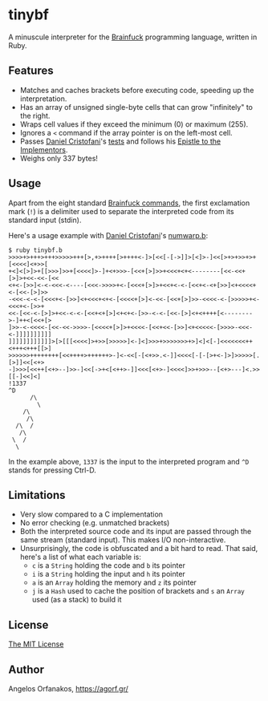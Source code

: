 # tinybf

A minuscule interpreter for the [Brainfuck][] programming language, written in
Ruby.

[Brainfuck]: http://en.wikipedia.org/wiki/Brainfuck

## Features

- Matches and caches brackets before executing code, speeding up the
  interpretation.
- Has an array of unsigned single-byte cells that can grow "infinitely" to the
  right.
- Wraps cell values if they exceed the minimum (0) or maximum (255).
- Ignores a `<` command if the array pointer is on the left-most cell.
- Passes [Daniel Cristofani][cristofd]'s [tests][] and follows his [Epistle to
  the Implementors][epistle].
- Weighs only 337 bytes!

[cristofd]: http://www.hevanet.com/cristofd/
[tests]: https://github.com/agorf/tinybf/tree/master/test
[epistle]: http://www.hevanet.com/cristofd/brainfuck/epistle.html

## Usage

Apart from the eight standard [Brainfuck commands][cmds], the first exclamation
mark (`!`) is a delimiter used to separate the interpreted code from its
standard input (stdin).

[cmds]: https://en.wikipedia.org/wiki/Brainfuck#Commands

Here's a usage example with [Daniel Cristofani][cristofd]'s [numwarp.b][]:

[numwarp.b]: https://github.com/agorf/tinybf/blob/master/test/numwarp.b

    $ ruby tinybf.b
    >>>>+>+++>+++>>>>>+++[>,+>++++[>++++<-]>[<<[-[->]]>[<]>-]<<[>+>+>>+>+[<<<<]<+>>[
    +<]<[>]>+[[>>>]>>+[<<<<]>-]+<+>>>-[<<+[>]>>+<<<+<+<--------[<<-<<+[>]>+<<-<<-[<<
    <+<-[>>]<-<-<<<-<----[<<<->>>>+<-[<<<+[>]>+<<+<-<-[<<+<-<+[>>]<+<<<<+<-[<<-[>]>>
    -<<<-<-<-[<<<+<-[>>]<+<<<+<+<-[<<<<+[>]<-<<-[<<+[>]>>-<<<<-<-[>>>>>+<-<<<+<-[>>+
    <<-[<<-<-[>]>+<<-<-<-[<<+<+[>]<+<+<-[>>-<-<-[<<-[>]<+<++++[<-------->-]++<[<<+[>
    ]>>-<-<<<<-[<<-<<->>>>-[<<<<+[>]>+<<<<-[<<+<<-[>>]<+<<<<<-[>>>>-<<<-<-]]]]]]]]]]
    ]]]]]]]]]]]]>[>[[[<<<<]>+>>[>>>>>]<-]<]>>>+>>>>>>>+>]<]<[-]<<<<<<<++<+++<+++[[>]
    >>>>>>++++++++[<<++++>++++++>-]<-<<[-[<+>>.<-]]<<<<[-[-[>+<-]>]>>>>>[.[>]]<<[<+>
    -]>>>[<<++[<+>--]>>-]<<[->+<[<++>-]]<<<[<+>-]<<<<]>>+>>>--[<+>---]<.>>[[-]<<]<]
    !1337
    ^D
          /\
            \
        /\
         /\
      /\  /
       /\
     \  /
      \

In the example above, `1337` is the input to the interpreted program and `^D`
stands for pressing Ctrl-D.

## Limitations

- Very slow compared to a C implementation
- No error checking (e.g. unmatched brackets)
- Both the interpreted source code and its input are passed through the same
  stream (standard input). This makes I/O non-interactive.
- Unsurprisingly, the code is obfuscated and a bit hard to read. That said,
  here's a list of what each variable is:
  - `c` is a `String` holding the code and `b` its pointer
  - `i` is a `String` holding the input and `h` its pointer
  - `a` is an `Array` holding the memory and `z` its pointer
  - `j` is a `Hash` used to cache the position of brackets and `s` an `Array`
    used (as a stack) to build it

## License ##

[The MIT License](https://github.com/agorf/tinybf/blob/master/LICENSE.txt)

## Author ##

Angelos Orfanakos, <https://agorf.gr/>
